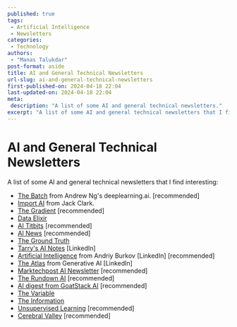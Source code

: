 ```yaml
---
published: true
tags:
 - Artificial Intelligence
 - Newsletters
categories:
 - Technology
authors:
 - "Manas Talukdar"
post-format: aside
title: AI and General Technical Newsletters
url-slug: ai-and-general-technical-newsletters
first-published-on: 2024-04-18 22:04
last-updated-on: 2024-04-18 22:04
meta:
 description: "A list of some AI and general technical newsletters."
excerpt: "A list of some AI and general technical newsletters that I find interesting"
---
```


# AI and General Technical Newsletters

A list of some AI and general technical newsletters that I find interesting:

- [The Batch](https://www.deeplearning.ai/thebatch/) from Andrew Ng's deeplearning.ai. [recommended]
- [Import AI](https://jack-clark.net/) from Jack Clark.
- [The Gradient](https://thegradient.pub/) [recommended]
- [Data Elixir](https://dataelixir.com/)
- [AI Titbits](https://www.aitidbits.ai) [recommended]
- [AI News](https://buttondown.email/ainews) [recommended]
- [The Ground Truth](https://ground-truth.beehiiv.com)
- [Tarry's AI Notes](https://www.linkedin.com/newsletters/tarry-s-ai-notes-7014965974319661056/) [LinkedIn]
- [Artificial Intelligence](https://www.linkedin.com/newsletters/artificial-intelligence-6598352935271358464/) from Andriy Burkov [LinkedIn] [recommended]
- [The Atlas](https://www.linkedin.com/newsletters/the-atlas-7075090904906149891/) from Generative AI [LinkedIn]
- [Marktechpost AI Newsletter](https://www.airesearchinsights.com) [recommended]
- [The Rundown AI](https://www.therundown.ai) [recommended]
- [AI digest from GoatStack AI](https://goatstack.ai) [recommended]
- [The Variable](https://medium.com/towards-data-science/newsletters/the-variable)
- [The Information](https://www.theinformation.com)
- [Unsupervised Learning](https://danielmiessler.com) [recommended]
- [Cerebral Valley](https://cerebralvalley.ai) [recommended]
